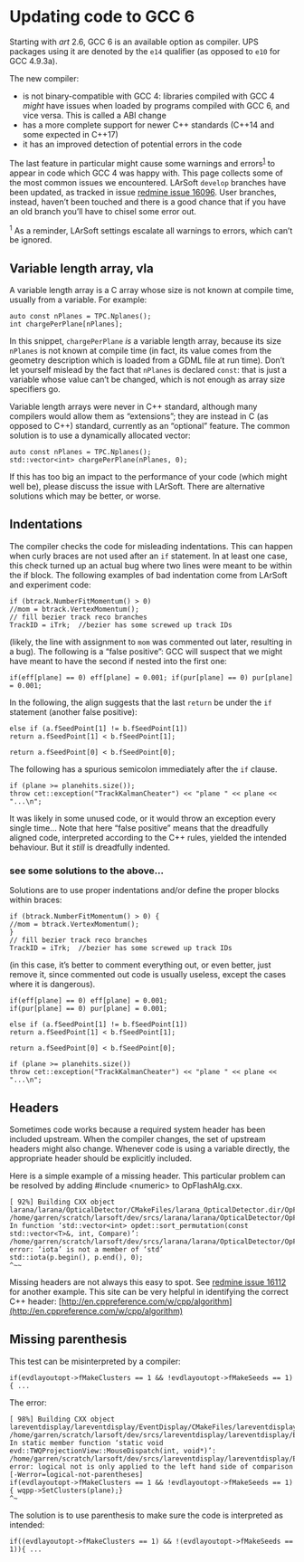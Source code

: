 Updating code to GCC 6
==================================================

Starting with *art* 2.6, GCC 6 is an available option as compiler.
UPS packages using it are denoted by the `e14` qualifier (as opposed to `e10` for GCC 4.9.3a).

The new compiler:

-   is not binary-compatible with GCC 4: libraries compiled with GCC 4 *might* have issues when loaded by programs compiled with GCC 6, and vice versa. This is called a ABI change
-   has a more complete support for newer C++ standards (C++14 and some expected in C++17)
-   it has an improved detection of potential errors in the code

The last feature in particular might cause some warnings and errors<sup>[1](#fn1)</sup> to appear in code which GCC 4 was happy with.
This page collects some of the most common issues we encountered.
LArSoft `develop` branches have been updated, as tracked in issue [redmine issue 16096](https://cdcvs.fnal.gov/redmine/issues/16096). User branches, instead, haven’t been touched and there is a good chance that if you have an old branch you’ll have to chisel some error out.

<sup>1</sup> As a reminder, LArSoft settings escalate all warnings to errors, which can’t be ignored.

Variable length array, vla
---------------------------------------------------------

A variable length array is a C array whose size is not known at compile time, usually from a variable. For example:

    auto const nPlanes = TPC.Nplanes();
    int chargePerPlane[nPlanes];

In this snippet, `chargePerPlane` *is* a variable length array, because its size `nPlanes` is not known at compile time (in fact, its value comes from the geometry description which is loaded from a GDML file at run time). Don’t let yourself mislead by the fact that `nPlanes` is declared `const`: that is just a variable whose value can’t be changed, which is not enough as array size specifiers go.

Variable length arrays were never in C++ standard, although many compilers would allow them as “extensions”; they are instead in C (as opposed to C++) standard, currently as an “optional” feature.
The common solution is to use a dynamically allocated vector:

    auto const nPlanes = TPC.Nplanes();
    std::vector<int> chargePerPlane(nPlanes, 0);

If this has too big an impact to the performance of your code (which might well be), please discuss
the issue with LArSoft. There are alternative solutions which may be better, or worse.

Indentations
------------------------------

The compiler checks the code for misleading indentations. This can happen when curly braces are not used after an `if` statement. In at least one case, this check turned up an actual bug where two lines were meant to be within the if block.
The following examples of bad indentation come from LArSoft and experiment code:

    if (btrack.NumberFitMomentum() > 0)
    //mom = btrack.VertexMomentum();
    // fill bezier track reco branches
    TrackID = iTrk;  //bezier has some screwed up track IDs

(likely, the line with assignment to `mom` was commented out later, resulting in a bug).
The following is a “false positive”: GCC will suspect that we might have meant to have the second if nested into the first one:

    if(eff[plane] == 0) eff[plane] = 0.001; if(pur[plane] == 0) pur[plane] = 0.001;

In the following, the align suggests that the last `return` be under the `if` statement (another false positive):

    else if (a.fSeedPoint[1] != b.fSeedPoint[1])
    return a.fSeedPoint[1] < b.fSeedPoint[1];

    return a.fSeedPoint[0] < b.fSeedPoint[0];

The following has a spurious semicolon immediately after the `if` clause.

    if (plane >= planehits.size());
    throw cet::exception("TrackKalmanCheater") << "plane " << plane << "...\n";

It was likely in some unused code, or it would throw an exception every single time…
Note that here “false positive” means that the dreadfully aligned code, interpreted according to the C++ rules, yielded the intended behaviour. But it *still* is dreadfully indented.

### see some solutions to the above…

Solutions are to use proper indentations and/or define the proper blocks within braces:

    if (btrack.NumberFitMomentum() > 0) {
    //mom = btrack.VertexMomentum();
    }
    // fill bezier track reco branches
    TrackID = iTrk;  //bezier has some screwed up track IDs

(in this case, it’s better to comment everything out, or even better, just remove it, since commented out code is usually useless, except the cases where it is dangerous).

    if(eff[plane] == 0) eff[plane] = 0.001;
    if(pur[plane] == 0) pur[plane] = 0.001;

    else if (a.fSeedPoint[1] != b.fSeedPoint[1])
    return a.fSeedPoint[1] < b.fSeedPoint[1];

    return a.fSeedPoint[0] < b.fSeedPoint[0];

    if (plane >= planehits.size())
    throw cet::exception("TrackKalmanCheater") << "plane " << plane << "...\n";

Headers
--------------------

Sometimes code works because a required system header has been included upstream. When the compiler changes, the set of upstream headers might also change. Whenever code is using a variable directly, the appropriate header should be explicitly included.

Here is a simple example of a missing header. This particular problem can be resolved by adding \#include \<numeric\> to OpFlashAlg.cxx.

    [ 92%] Building CXX object larana/larana/OpticalDetector/CMakeFiles/larana_OpticalDetector.dir/OpFlashAlg.cxx.o
    /home/garren/scratch/larsoft/dev/srcs/larana/larana/OpticalDetector/OpFlashAlg.cxx: In function ‘std::vector<int> opdet::sort_permutation(const std::vector<T>&, int, Compare)’:
    /home/garren/scratch/larsoft/dev/srcs/larana/larana/OpticalDetector/OpFlashAlg.cxx:738:5: error: ‘iota’ is not a member of ‘std’
    std::iota(p.begin(), p.end(), 0);
    ^~~

Missing headers are not always this easy to spot. See [redmine issue 16112](https://cdcvs.fnal.gov/redmine/issues/16112) for another example.
This site can be very helpful in identifying the correct C++ header: [http://en.cppreference.com/w/cpp/algorithm](http://en.cppreference.com/w/cpp/algorithm)

Missing parenthesis
--------------------------------------------

This test can be misinterpreted by a compiler:

    if(evdlayoutopt->fMakeClusters == 1 && !evdlayoutopt->fMakeSeeds == 1){ ...

The error:

    [ 98%] Building CXX object lareventdisplay/lareventdisplay/EventDisplay/CMakeFiles/lareventdisplay_EventDisplay.dir/TWQProjectionView.cxx.o
    /home/garren/scratch/larsoft/dev/srcs/lareventdisplay/lareventdisplay/EventDisplay/TWQProjectionView.cxx: In static member function ‘static void evd::TWQProjectionView::MouseDispatch(int, void*)’:
    /home/garren/scratch/larsoft/dev/srcs/lareventdisplay/lareventdisplay/EventDisplay/TWQProjectionView.cxx:527:72: error: logical not is only applied to the left hand side of comparison [-Werror=logical-not-parentheses]
    if(evdlayoutopt->fMakeClusters == 1 && !evdlayoutopt->fMakeSeeds == 1){ wqpp->SetClusters(plane);}
    ^~

The solution is to use parenthesis to make sure the code is interpreted as intended:

    if((evdlayoutopt->fMakeClusters == 1) && !(evdlayoutopt->fMakeSeeds == 1)){ ...
